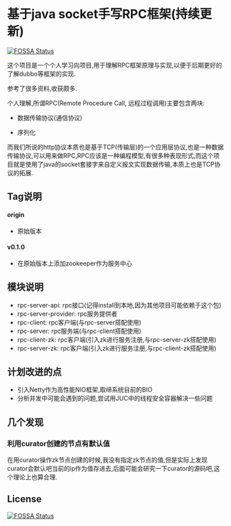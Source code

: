 # 基于java socket手写RPC框架(持续更新)
[![FOSSA Status](https://app.fossa.io/api/projects/git%2Bgithub.com%2FRaremaa%2Frpc-framework-custom.svg?type=shield)](https://app.fossa.io/projects/git%2Bgithub.com%2FRaremaa%2Frpc-framework-custom?ref=badge_shield)

这个项目是一个个人学习向项目,用于理解RPC框架原理与实现,以便于后期更好的了解dubbo等框架的实现.  

参考了很多资料,收获颇多.  

个人理解,所谓RPC(Remote Procedure Call, 远程过程调用)主要包含两块:

- 数据传输协议(通信协议)

- 序列化

而我们所说的http协议本质也是基于TCP(传输层)的一个应用层协议,也是一种数据传输协议,可以用来做RPC,RPC应该是一种编程模型,有很多种表现形式,而这个项目就是使用了java的socket套接字来自定义报文实现数据传输,本质上也是TCP协议的拓展.

## Tag说明

#### origin

- 原始版本 

#### v0.1.0

- 在原始版本上添加zookeeper作为服务中心

## 模块说明

- rpc-server-api: rpc接口(记得install到本地,因为其他项目可能依赖于这个包)
- rpc-server-provider: rpc服务提供者
- rpc-client: rpc客户端(与rpc-server搭配使用)
- rpc-server: rpc服务端(与rpc-client搭配使用)
- rpc-client-zk: rpc客户端(引入zk进行服务注册,与rpc-server-zk搭配使用)
- rpc-server-zk: rpc客户端(引入zk进行服务注册,与rpc-client-zk搭配使用)

## 计划改进的点

- 引入Netty作为高性能NIO框架,取缔系统目前的BIO
- 分析并发中可能会遇到的问题,尝试用JUC中的线程安全容器解决一些问题

## 几个发现

### 利用curator创建的节点有默认值

在用curator操作zk节点创建的时候,我没有指定zk节点的值,但是实际上发现curator会默认吧当前的ip作为值存进去,后面可能会研究一下curator的源码吧,这个理论上也算合理.

## License
[![FOSSA Status](https://app.fossa.io/api/projects/git%2Bgithub.com%2FRaremaa%2Frpc-framework-custom.svg?type=large)](https://app.fossa.io/projects/git%2Bgithub.com%2FRaremaa%2Frpc-framework-custom?ref=badge_large)